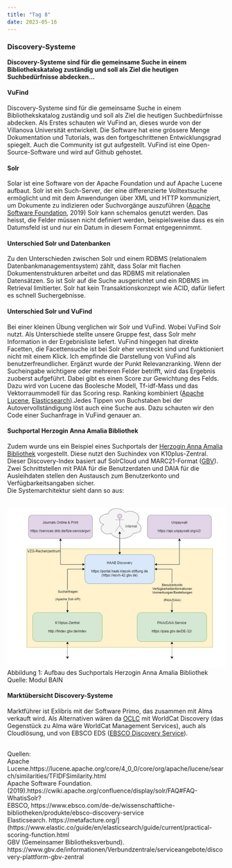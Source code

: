 ```yaml
---
title: "Tag 8"
date: 2023-05-16
---
```


### Discovery-Systeme  
**Discovery-Systeme sind für die gemeinsame Suche in einem Bibliothekskatalog zuständig und soll als Ziel die heutigen Suchbedürfnisse abdecken...**



#### **VuFind**
Discovery-Systeme sind für die gemeinsame Suche in einem Bibliothekskatalog zuständig und soll als Ziel die heutigen Suchbedürfnisse abdecken. Als Erstes schauten wir VuFind an, dieses wurde von der Villanova Universität entwickelt. Die Software hat eine grössere Menge Dokumentation und Tutorials, was den fortgeschrittenen Entwicklungsgrad spiegelt. Auch die Community ist gut aufgestellt. VuFind ist eine Open-Source-Software und wird auf Github gehostet. 
<br>


#### **Solr**<br>
Solar ist eine Software von der Apache Foundation und auf Apache Lucene aufbaut. Solr ist ein Such-Server, der eine differenzierte Volltextsuche ermöglicht und mit dem Anwendungen über XML und HTTP kommuniziert, um Dokumente zu indizieren oder Suchvorgänge auszuführen (<a href="https://cwiki.apache.org/confluence/display/solr/FAQ#FAQ-WhatisSolr?">Apache Software Foundation</a>, 2019) 
Solr kann schemalos genutzt werden. Das heisst, die Felder müssen nicht definiert werden, beispielsweise dass es ein Datumsfeld ist und nur ein Datum in diesem Format entgegennimmt. 

#### **Unterschied Solr und Datenbanken**<br>
Zu den Unterschieden zwischen Solr und einem RDBMS (relationalem Datenbankmanagementsystem) zählt, dass Solar mit flachen Dokumentenstrukturen arbeitet und das RDBMS mit relationalen Datensätzen. So ist Solr auf die Suche ausgerichtet und ein RDBMS im Retrieval limitierter. Solr hat kein Transaktionskonzept wie ACID, dafür liefert es schnell Suchergebnisse. 

#### **Unterschied Solr und VuFind**<br>
Bei einer kleinen Übung verglichen wir Solr und VuFind. Wobei VuFind Solr nutzt. Als Unterschiede stellte unsere Gruppe fest, dass Solr mehr Information in der Ergebnisliste liefert. VuFind hingegen hat direkte Facetten, die Facettensuche ist bei Solr eher versteckt sind und funktioniert nicht mit einem Klick. Ich empfinde die Darstellung von VuFind als benutzerfreundlicher. Ergänzt wurde der Punkt Relevanzranking. Wenn der Sucheingabe wichtigere oder mehreren Felder betrifft, wird das Ergebnis zuoberst aufgeführt. Dabei gibt es einen Score zur Gewichtung des Felds. Dazu wird von Lucene das Boolesche Modell, Tf-idf-Mass und das Vektorraummodell für das Scoring resp. Ranking kombiniert (<a href="https://lucene.apache.org/core/4_0_0/core/org/apache/lucene/search/similarities/TFIDFSimilarity.html">Apache Lucene<a>, <a href="https://www.elastic.co/guide/en/elasticsearch/guide/current/practical-scoring-function.html">Elasticsearch</a>).Jedes Tippen von Buchstaben bei der Autovervollständigung löst auch eine Suche aus. Dazu schauten wir den Code einer Suchanfrage in VuFind genauer an.
<br>
 
 
#### **Suchportal Herzogin Anna Amalia Bibliothek**<br>
Zudem wurde uns ein Beispiel eines Suchportals der <a href="https://portal.haab.klassik-stiftung.de/">Herzogin Anna Amalia Bibliothek</a> vorgestellt. Diese nutzt den Suchindex von K10plus-Zentral. Dieser Discovery-Index basiert auf SolrCloud und MARC21-Format (<a href="https://www.gbv.de/informationen/Verbundzentrale/serviceangebote/discovery-plattform-gbv-zentral">GBV</a>). Zwei Schnittstellen mit PAIA für die Benutzerdaten und DAIA für die Ausleihdaten stellen den Austausch zum Benutzerkonto und Verfügbarkeitsangaben sicher. <br>
Die Systemarchitektur sieht dann so aus: 
<br>
 <br>

![](https://raw.githubusercontent.com/brandensarah/Lerntagebuch/master/_posts/bild_le_8_1.JPG)
 <br>
 Abbildung 1: Aufbau des Suchportals Herzogin Anna Amalia Bibliothek Quelle: Modul BAIN
 <br>
#### **Marktübersicht Discovery-Systeme**<br>
Marktführer ist Exlibris mit der Software Primo, das zusammen mit Alma verkauft wird. Als Alternativen wären da <a href="https://www.oclc.org/de/worldcat-discovery.html">OCLC</a> mit WorldCat Discovery (das Gegenstück zu Alma wäre WorldCat Management Services), auch als Cloudlösung, und von EBSCO EDS (<a href="https://www.ebsco.com/de-de/wissenschaftliche-bibliotheken/produkte/ebsco-discovery-service">EBSCO Discovery Service</a>).


<br>
Quellen: 
 <br>
 Apache Lucene.https://lucene.apache.org/core/4_0_0/core/org/apache/lucene/search/similarities/TFIDFSimilarity.html
 <br>
Apache Software Foundation.(2019).https://cwiki.apache.org/confluence/display/solr/FAQ#FAQ-WhatisSolr?
 <br>
EBSCO, https://www.ebsco.com/de-de/wissenschaftliche-bibliotheken/produkte/ebsco-discovery-service
 <br>
Elasticsearch. https://metafacture.org/](https://www.elastic.co/guide/en/elasticsearch/guide/current/practical-scoring-function.html
 <br>
 GBV (Gemeinsamer Bibliotheksverbund). https://www.gbv.de/informationen/Verbundzentrale/serviceangebote/discovery-plattform-gbv-zentral
